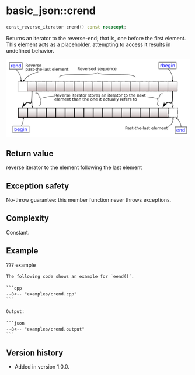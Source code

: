 # basic_json::crend

```cpp
const_reverse_iterator crend() const noexcept;
```

Returns an iterator to the reverse-end; that is, one before the first element. This element acts as a placeholder,
attempting to access it results in undefined behavior.

![Illustration from cppreference.com](../../images/range-rbegin-rend.svg)

## Return value

reverse iterator to the element following the last element

## Exception safety

No-throw guarantee: this member function never throws exceptions.

## Complexity

Constant.

## Example

??? example

    The following code shows an example for `eend()`.
    
    ```cpp
    --8<-- "examples/crend.cpp"
    ```
    
    Output:
    
    ```json
    --8<-- "examples/crend.output"
    ```

## Version history

- Added in version 1.0.0.
